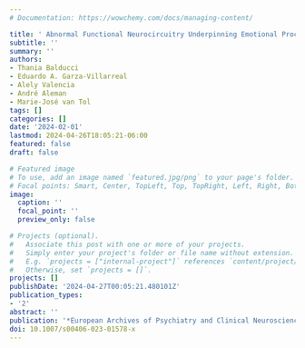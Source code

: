 ```yaml
---
# Documentation: https://wowchemy.com/docs/managing-content/

title: ' Abnormal Functional Neurocircuitry Underpinning Emotional Processing in Fibromyalgia '
subtitle: ''
summary: ''
authors:
- Thania Balducci
- Eduardo A. Garza-Villarreal
- Alely Valencia
- André Aleman
- Marie-José van Tol
tags: []
categories: []
date: '2024-02-01'
lastmod: 2024-04-26T18:05:21-06:00
featured: false
draft: false

# Featured image
# To use, add an image named `featured.jpg/png` to your page's folder.
# Focal points: Smart, Center, TopLeft, Top, TopRight, Left, Right, BottomLeft, Bottom, BottomRight.
image:
  caption: ''
  focal_point: ''
  preview_only: false

# Projects (optional).
#   Associate this post with one or more of your projects.
#   Simply enter your project's folder or file name without extension.
#   E.g. `projects = ["internal-project"]` references `content/project/deep-learning/index.md`.
#   Otherwise, set `projects = []`.
projects: []
publishDate: '2024-04-27T00:05:21.480101Z'
publication_types:
- '2'
abstract: ''
publication: '*European Archives of Psychiatry and Clinical Neuroscience*'
doi: 10.1007/s00406-023-01578-x
---
```

